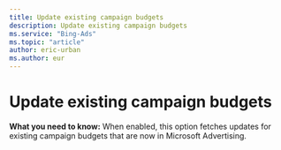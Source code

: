 ```yaml
---
title: Update existing campaign budgets
description: Update existing campaign budgets
ms.service: "Bing-Ads"
ms.topic: "article"
author: eric-urban
ms.author: eur
---
```


# Update existing campaign budgets

**What you need to know:**  When enabled, this option fetches updates for existing campaign budgets that are now in Microsoft Advertising.


